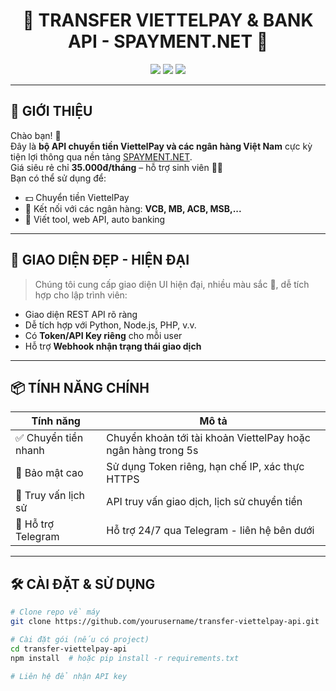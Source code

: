 <h1 align="center">💸 TRANSFER VIETTELPAY & BANK API - SPAYMENT.NET 💸</h1>

<p align="center">
  <img src="https://img.shields.io/badge/API%20Status-ONLINE-green?style=for-the-badge" />
  <img src="https://img.shields.io/badge/Support-Telegram-blue?style=for-the-badge" />
  <img src="https://img.shields.io/badge/Price-Only%2035k%2Fmonth-brightgreen?style=for-the-badge" />
</p>

---

## 🚀 GIỚI THIỆU

Chào bạn! 👋  
Đây là **bộ API chuyển tiền ViettelPay và các ngân hàng Việt Nam** cực kỳ tiện lợi thông qua nền tảng [SPAYMENT.NET](https://spayment.net).  
Giá siêu rẻ chỉ **35.000đ/tháng** – hỗ trợ sinh viên 🧑‍🎓  
Bạn có thể sử dụng để:
- 💵 Chuyển tiền ViettelPay
- 🏦 Kết nối với các ngân hàng: **VCB, MB, ACB, MSB,...**
- 🧰 Viết tool, web API, auto banking

---

## 🎨 GIAO DIỆN ĐẸP - HIỆN ĐẠI

> Chúng tôi cung cấp giao diện UI hiện đại, nhiều màu sắc 🎨, dễ tích hợp cho lập trình viên:
- Giao diện REST API rõ ràng
- Dễ tích hợp với Python, Node.js, PHP, v.v.
- Có **Token/API Key riêng** cho mỗi user
- Hỗ trợ **Webhook nhận trạng thái giao dịch**

---

## 📦 TÍNH NĂNG CHÍNH

| Tính năng              | Mô tả                                                                 |
|------------------------|----------------------------------------------------------------------|
| ✅ Chuyển tiền nhanh   | Chuyển khoản tới tài khoản ViettelPay hoặc ngân hàng trong 5s       |
| 🔐 Bảo mật cao         | Sử dụng Token riêng, hạn chế IP, xác thực HTTPS                     |
| 🧾 Truy vấn lịch sử    | API truy vấn giao dịch, lịch sử chuyển tiền                         |
| 💬 Hỗ trợ Telegram     | Hỗ trợ 24/7 qua Telegram - liên hệ bên dưới                         |

---

## 🛠 CÀI ĐẶT & SỬ DỤNG

```bash
# Clone repo về máy
git clone https://github.com/yourusername/transfer-viettelpay-api.git

# Cài đặt gói (nếu có project)
cd transfer-viettelpay-api
npm install  # hoặc pip install -r requirements.txt

# Liên hệ để nhận API key
